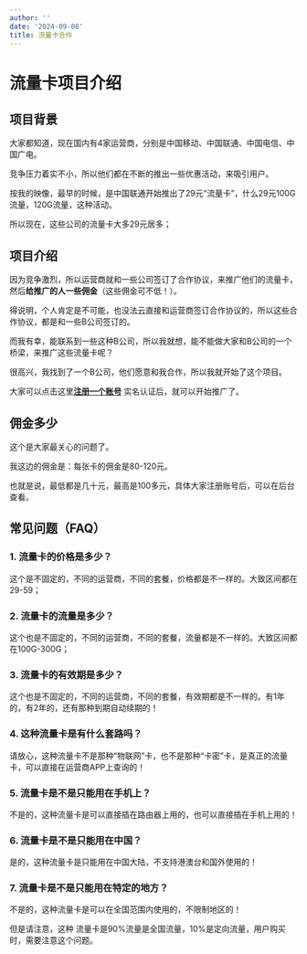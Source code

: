 ```yaml
---
author: ''
date: '2024-09-08'
title: 流量卡合作
---
```


# 流量卡项目介绍

## 项目背景

大家都知道，现在国内有4家运营商，分别是中国移动、中国联通、中国电信、中国广电。

竞争压力着实不小，所以他们都在不断的推出一些优惠活动，来吸引用户。

按我的映像，最早的时候，是中国联通开始推出了29元“流量卡”，什么29元100G流量，120G流量，这种活动。

所以现在，这些公司的流量卡大多29元居多；

## 项目介绍

因为竞争激烈，所以运营商就和一些公司签订了合作协议，来推广他们的流量卡，然后**给推广的人一些佣金**（这些佣金可不低！）。

得说明，个人肯定是不可能，也没法云直接和运营商签订合作协议的，所以这些合作协议，都是和一些B公司签订的。

而我有幸，能联系到一些这种B公司，所以我就想，能不能做大家和B公司的一个桥梁，来推广这些流量卡呢？

很高兴，我找到了一个B公司，他们愿意和我合作，所以我就开始了这个项目。

大家可以点击这里[**注册一个账号**](https://simhaoka.com/phone/index?id=874A1AD6235A043FC39178CAF91047F8) 实名认证后，就可以开始推广了。

## 佣金多少

这个是大家最关心的问题了。

我这边的佣金是：每张卡的佣金是80-120元。

也就是说，最低都是几十元，最高是100多元，具体大家注册账号后，可以在后台查看。

## 常见问题（FAQ）

### 1. 流量卡的价格是多少？
这个是不固定的，不同的运营商，不同的套餐，价格都是不一样的。大致区间都在29-59；

### 2. 流量卡的流量是多少？
这个也是不固定的，不同的运营商，不同的套餐，流量都是不一样的。大致区间都在100G-300G；

### 3. 流量卡的有效期是多少？
这个也是不固定的，不同的运营商，不同的套餐，有效期都是不一样的。有1年的，有2年的，还有那种到期自动续期的！

### 4. 这种流量卡是有什么套路吗？
请放心，这种流量卡不是那种“物联网”卡，也不是那种“卡密”卡，是真正的流量卡，可以直接在运营商APP上查询的！

### 5. 流量卡是不是只能用在手机上？
不是的，这种流量卡是可以直接插在路由器上用的，也可以直接插在手机上用的！

### 6. 流量卡是不是只能用在中国？
是的，这种流量卡是只能用在中国大陆，不支持港澳台和国外使用的！

### 7. 流量卡是不是只能用在特定的地方？
不是的，这种流量卡是可以在全国范围内使用的，不限制地区的！

但是请注意，这种 流量卡是90%流量是全国流量，10%是定向流量，用户购买时，需要注意这个问题。